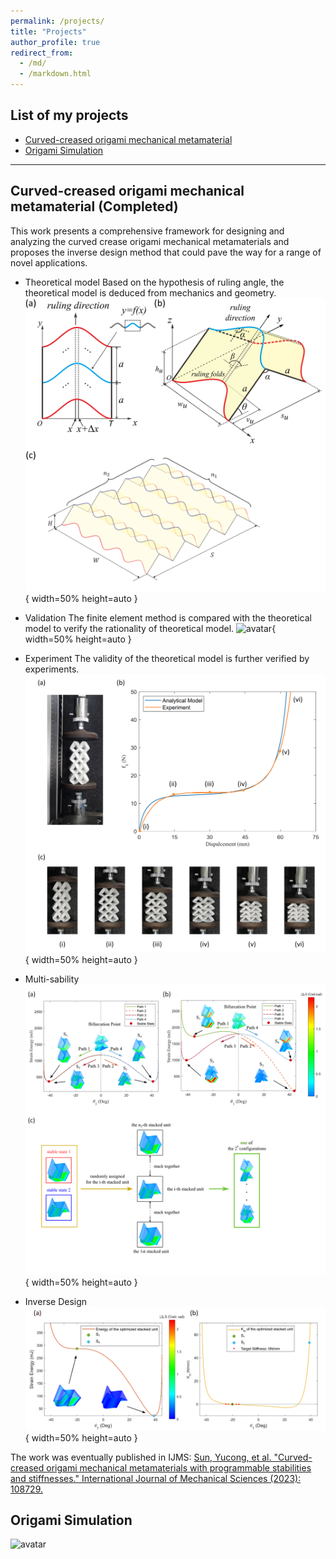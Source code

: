 ```yaml
---
permalink: /projects/
title: "Projects"
author_profile: true
redirect_from: 
  - /md/
  - /markdown.html
---
```


## List of my projects
* [Curved-creased origami mechanical metamaterial](#CCO)
* [Origami Simulation](#OS)
--------------------------------------------------------------
## <span id="CCO"> Curved-creased origami mechanical metamaterial (Completed)</span>
This work presents a comprehensive framework for designing and analyzing the curved crease origami mechanical metamaterials and proposes the inverse design method that could pave the way for a range of novel applications.

* Theoretical model
  Based on the hypothesis of ruling angle, the theoretical model is deduced from mechanics and geometry.
  ![avatar](/images/CCO/fig_1.png){ width=50% height=auto }
  
* Validation
  The finite element method is compared with the theoretical model to verify the rationality of theoretical model.
  ![avatar](/images/CCO/Figure4.png){ width=50% height=auto }
  
* Experiment
  The validity of the theoretical model is further verified by experiments.
  ![avatar](/images/CCO/experiment.png){ width=50% height=auto }
  
* Multi-sability
  ![avatar](/images/CCO/twomulti.png){ width=50% height=auto }
  
* Inverse Design
 ![avatar](/images/CCO/zero_5_point_v3.png){ width=50% height=auto }

The work was eventually published in IJMS: 
[Sun, Yucong, et al. "Curved-creased origami mechanical metamaterials with programmable stabilities and stiffnesses." International Journal of Mechanical Sciences (2023): 108729.](https://doi.org/10.1016/j.ijmecsci.2023.108729)




## <span id="OS"> Origami Simulation </span>
![avatar](/images/Samio1.jpg)




